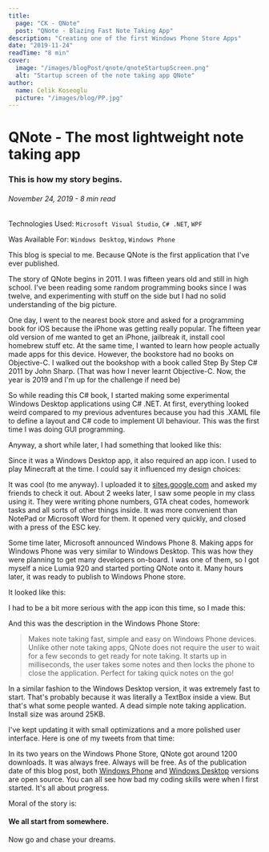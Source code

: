 ```yaml
---
title:
  page: "CK - QNote"
  post: "QNote - Blazing Fast Note Taking App"
description: "Creating one of the first Windows Phone Store Apps"
date: "2019-11-24"
readTime: "8 min"
cover:
  image: "/images/blogPost/qnote/qnoteStartupScreen.png"
  alt: "Startup screen of the note taking app QNote"
author:
  name: Celik Koseoglu
  picture: "/images/blog/PP.jpg"
---
```


# QNote - The most lightweight note taking app

### This is how my story begins.

###### November 24, 2019 - 8 min read

Technologies Used: `Microsoft Visual Studio`, `C# .NET`, `WPF`

Was Available For: `Windows Desktop`, `Windows Phone`

This blog is special to me. Because QNote is the first application that I've ever published.

The story of QNote begins in 2011. I was fifteen years old and still in high school. I've been reading some random programming books since I was twelve, 
and experimenting with stuff on the side but I had no solid understanding of the big picture.

One day, I went to the nearest book store and asked for a programming book for iOS because the iPhone was getting really popular.
The fifteen year old version of me wanted to get an iPhone, jailbreak it, install cool homebrew stuff etc. At the same time, I wanted to learn
 how people actually made apps for this device. However, the bookstore had no books on Objective-C. I walked out the
bookshop with a book called Step By Step C# 2011 by John Sharp. (That was how I never learnt Objective-C. Now, the year is 2019 and I'm up for the
challenge if need be)

So while reading this C# book, I started making some experimental Windows Desktop applications using C# .NET. At first, everything looked 
weird compared to my previous adventures because you had this .XAML file to define a layout and C# code to implement UI behaviour.
This was the first time I was doing GUI programming.

Anyway, a short while later, I had something that looked like this:

<MediaCarousel folder="qnote" images="qnoteStartupScreen.png,qnoteOptionsMenu.png,qnoteAfterCustomised.png,qnoteOptionsMenuStandalone.png"/>

Since it was  a Windows Desktop app, it also required an app icon. I used to play Minecraft at the time. 
I could say it influenced my design choices:

<MediaCarousel folder="qnote" images="desktopAppIcon.png"/>

It was cool (to me anyway). I uploaded it to [sites.google.com](https://sites.google.com/site/celikkoseoglu/) and asked my friends to check it out.
 About 2 weeks later, I saw some people in my class using it. They were writing phone numbers, GTA cheat codes, homework tasks
 and all sorts of other things inside. It was more convenient than NotePad or Microsoft Word for them. It opened very quickly, and
 closed with a press of the ESC key. 
 
Some time later, Microsoft announced Windows Phone 8. Making apps for Windows Phone was very similar to Windows Desktop. This was how they were
planning to get many developers on-board. I was one of them, so I got myself a nice Lumia 920 and started porting QNote onto it. Many hours later,
it was ready to publish to Windows Phone store.

It looked like this:

<MediaCarousel folder="qnote" images="screenshot1.png,screenshot2.png,screenshot3.png"/>

I had to be a bit more serious with the app icon this time, so I made this:

<MediaCarousel folder="qnote" images="appIcon.png"/>

And this was the description in the Windows Phone Store:

> Makes note taking fast, simple and easy on Windows Phone devices.
 Unlike other note taking apps, QNote does not require the user to
  wait for a few seconds to get ready for note taking. It starts up
   in milliseconds, the user takes some notes and then locks the
    phone to close the application. Perfect for taking quick notes
     on the go!

In a similar fashion to the Windows Desktop version, it was extremely fast to start. That's probably because it was literally a TextBox
inside a view. But that's what some people wanted. A dead simple note taking application. Install size was around 25KB.

I've kept updating it with small optimizations and a more polished user interface. Here is one of my tweets from that time:

<MediaCarousel folder="qnote" images="tweet.png"/>

In its two years on the Windows Phone Store, QNote got around 1200 downloads. It was always free. Always will be free. As of the publication
date of this blog post, both [Windows Phone](https://github.com/celikkoseoglu/QNote-WindowsPhone) and [Windows Desktop](https://github.com/celikkoseoglu/QNote)
versions are open source. You can all see how bad my coding skills were when I first started. It's all about progress. 

Moral of the story is: 

#### We all start from somewhere.

Now go and chase your dreams.


